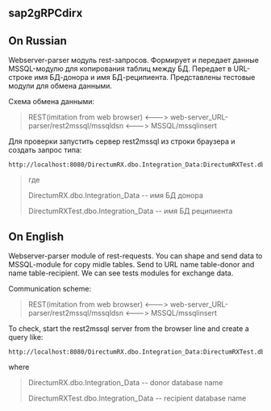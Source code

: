 ## sap2gRPCdirx
## On Russian

Webserver-parser модуль rest-запросов.
Формирует и передает данные MSSQL-модулю для копирования таблиц между БД.
Передает в URL-строке имя БД-донора и имя БД-реципиента.
Представлены тестовые модули для обмена данными.

Схема обмена данными:

> REST(imitation from web browser) <---> web-server_URL-parser/rest2mssql/mssqldsn <---> MSSQL/mssqlinsert

Для проверки запустить сервер rest2mssql из строки браузера и создать запрос типа:

	http://localhost:8080/DirectumRX.dbo.Integration_Data:DirectumRXTest.dbo.Integration_Data

> где
> 
> DirectumRX.dbo.Integration_Data -- имя БД донора
> 
> DirectumRXTest.dbo.Integration_Data -- имя БД реципиента

## On English

Webserver-parser module of rest-requests.
You can shape and send data to MSSQL-module for copy midle tables.
Send to URL name table-donor and name table-recipient.
We can see tests modules for exchange data.

Communication scheme:

> REST(imitation from web browser) <---> web-server_URL-parser/rest2mssql/mssqldsn <---> MSSQL/mssqlinsert

To check, start the rest2mssql server from the browser line and create a query like:

	http://localhost:8080/DirectumRX.dbo.Integration_Data:DirectumRXTest.dbo.Integration_Data
	
where

> DirectumRX.dbo.Integration_Data -- donor database name
> 
> DirectumRXTest.dbo.Integration_Data -- recipient database name
